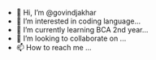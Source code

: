 - 👋 Hi, I’m @govindjakhar
- 👀 I’m interested in coding language...
- 🌱 I’m currently learning BCA 2nd year...
- 💞️ I’m looking to collaborate on ...
- 📫 How to reach me ...

<!---
govindjakhar/govindjakhar is a ✨ special ✨ repository because its `README.md` (this file) appears on your GitHub profile.
You can click the Preview link to take a look at your changes.
--->
